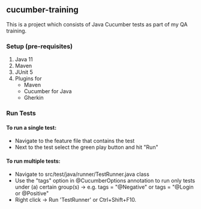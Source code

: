 ## cucumber-training

This is a project which consists of Java Cucumber tests as part of my QA training.

### Setup (pre-requisites)

1. Java 11
2. Maven
3. JUnit 5
4. Plugins for
	- Maven
	- Cucumber for Java
	- Gherkin

### Run Tests

#### To run a single test:
- Navigate to the feature file that contains the test
- Next to the test select the green play button and hit "Run"

#### To run multiple tests:
- Navigate to src/test/java/runner/TestRunner.java class
- Use the "tags" option in @CucumberOptions annotation to run only tests under (a) certain group(s) -> e.g. tags = "@Negative" or tags = "@Login or @Positive"
- Right click -> Run 'TestRunner' or Ctrl+Shift+F10.